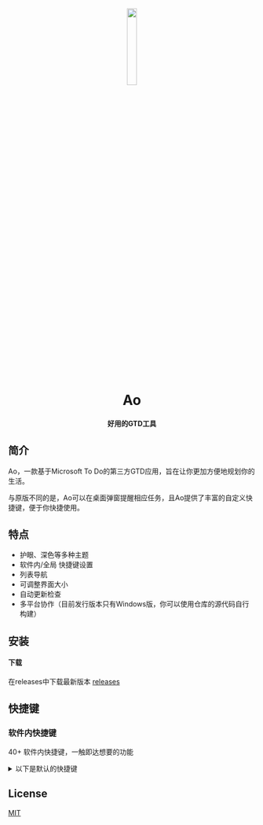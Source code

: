 <h1 align="center">
  <img src="https://ao.wjlnb.com/media/logo.png" width="20%"><br/>Ao
</h1>

<h4 align="center">
  好用的GTD工具
</h4>

## 简介

Ao，一款基于Microsoft To Do的第三方GTD应用，旨在让你更加方便地规划你的生活。

与原版不同的是，Ao可以在桌面弹窗提醒相应任务，且Ao提供了丰富的自定义快捷键，便于你快捷使用。

## 特点

- 护眼、深色等多种主题
- 软件内/全局 快捷键设置
- 列表导航
- 可调整界面大小
- 自动更新检查
- 多平台协作（目前发行版本只有Windows版，你可以使用仓库的源代码自行构建）

## 安装

#### 下载

在releases中下载最新版本 [releases](https://github.com/wjlfish/ao/releases/latest) 

## 快捷键

### 软件内快捷键

40+ 软件内快捷键，一触即达想要的功能

<details>
<summary>以下是默认的快捷键</summary>

<br/>

描述                       | 按键
-------------------------- | --------------------------
启用自动夜览模式           | <kbd>Cmd/Ctrl</kbd> <kbd>Alt</kbd> <kbd>N</kbd> 
添加到期日                 | <kbd>Cmd/Ctrl</kbd> <kbd>Shift</kbd> <kbd>T</kbd>
添加任务到我的一天         | <kbd>Cmd/Ctrl</kbd> <kbd>K</kbd>
完成任务                   | <kbd>Ctrl/Ctrl</kbd> <kbd>Shift</kbd> <kbd>N</kbd>
删除列表                   | <kbd>Cmd/Ctrl</kbd> <kbd>Shift</kbd> <kbd>D</kbd> 
删除待办事项               | <kbd>Cmd/Ctrl</kbd> <kbd>D</kbd>
编辑快捷键                 | <kbd>Cmd/Ctrl</kbd> <kbd>.</kbd> 
隐藏已完成的工作           | <kbd>Cmd/Ctrl</kbd> <kbd>Shift</kbd> <kbd>H</kbd> 
跳转到列表                 | <kbd>Cmd/Ctrl</kbd> <kbd>1</kbd> - <kbd>9</kbd>
使文字变大                 | <kbd>Cmd/Ctrl</kbd> <kbd>Shift</kbd> <kbd>=</kbd> 
让文字变小                 | <kbd>Cmd/Ctrl</kbd> <kbd>-</kbd>
浏览到下一个列表           | <kbd>Cmd/Ctrl</kbd> <kbd>Tab</kbd> 
新建列表                   | <kbd>Cmd/Ctrl</kbd> <kbd>L</kbd> 
新建任务                   | <kbd>Cmd/Ctrl</kbd> <kbd>N</kbd> 
重命名列表                 | <kbd>Cmd/Ctrl</kbd> <kbd>Y</kbd>
重命名待办事项             | <kbd>Cmd/Ctrl</kbd> <kbd>T</kbd> 
重置缩放级别               | <kbd>Cmd/Ctrl</kbd> <kbd>0</kbd>
返回待办事项               | <kbd>Esc</kbd>
搜索待办事项               | <kbd>Cmd/Ctrl</kbd> <kbd>F</kbd> 
设置总是在顶部             | <kbd>Ctrl/Ctrl</kbd> <kbd>Shift</kbd> <kbd>P</kbd>
设置提醒                   | <kbd>Ctrl/Ctrl</kbd> <kbd>Shift</kbd> <kbd>E</kbd>
退出                       | <kbd>Cmd/Ctrl</kbd> <kbd>Alt</kbd> <kbd>Q</kbd> 
切换黑色主题               | <kbd>Cmd/Ctrl</kbd> <kbd>B</kbd>
切换深色主题               | <kbd>Cmd/Ctrl</kbd> <kbd>H</kbd>
切换重要内容               | <kbd>Cmd/Ctrl</kbd> <kbd>I</kbd>
切换我的一天               | <kbd>Cmd/Ctrl</kbd> <kbd>M</kbd>
切换已计划好的             | <kbd>Cmd/Ctrl</kbd> <kbd>P</kbd> <kbd>P</kbd>
切换深褐色主题             | <kbd>Cmd/Ctrl</kbd> <kbd>G</kbd> <kbd>G<kbd>
切换设置                   | <kbd>Cmd/Ctrl</kbd> <kbd>,</kbd>
切换侧边栏                 | <kbd>Cmd/Ctrl</kbd> <kbd>O</kbd> 
切换任务                   | <kbd>Cmd/Ctrl</kbd> <kbd>J</kbd> 
切换窗口菜单               | <kbd>Alt</kbd>

<br/>

</details>

## License

[MIT](https://github.com/wjlfish/ao/blob/master/license.md)
